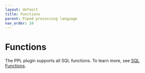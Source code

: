 ```yaml
---
layout: default
title: Functions
parent: Piped processing language
nav_order: 10
---
```


# Functions

The PPL plugin supports all SQL functions. To learn more, see [SQL Functions]({{site.url}}{{site.baseurl}}/search-plugins/sql/functions/).
